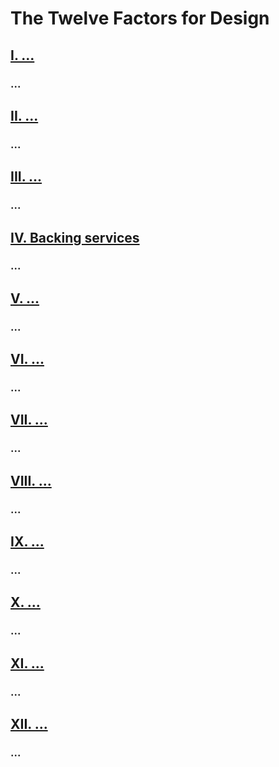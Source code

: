 The Twelve Factors for Design
==================

## [I. ...](./)
### ...

## [II. ...](./)
### ...

## [III. ...](./)
### ...

## [IV. Backing services](./)
### ...

## [V. ...](./)
### ...

## [VI. ...](./)
### ...

## [VII. ...](./)
### ...

## [VIII. ...](./)
### ...

## [IX. ...](./)
### ...

## [X. ...](./)
### ...

## [XI. ...](./)
### ...

## [XII. ...](./)
### ...
